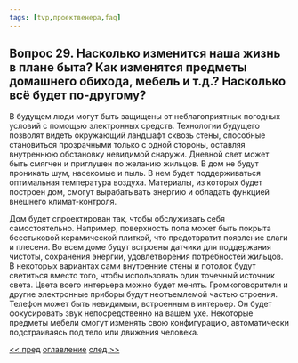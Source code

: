 ```yaml
---
tags: [tvp,проектвенера,faq]
---
```

## Вопрос 29. Насколько изменится наша жизнь в плане быта? Как изменятся предметы домашнего обихода, мебель и т.д.? Насколько всё будет по-другому?

В будущем люди могут быть защищены от неблагоприятных погодных условий с помощью электронных средств. Технологии будущего позволят видеть окружающий ландшафт сквозь стены, способные становиться прозрачными только с одной стороны, оставляя внутреннюю обстановку невидимой снаружи. Дневной свет может быть смягчен и приглушен по желанию жильцов. В дом не будут проникать шум, насекомые и пыль. В нем будет поддерживаться оптимальная температура воздуха. Материалы, из которых будет построен дом, смогут вырабатывать энергию и обладать функцией внешнего климат-контроля.

Дом будет спроектирован так, чтобы обслуживать себя самостоятельно. Например, поверхность пола может быть покрыта бесстыковой керамической плиткой, что предотвратит появление влаги и плесени. Во всем доме будут встроены датчики для поддержания чистоты, сохранения энергии, удовлетворения потребностей жильцов. В некоторых вариантах сами внутренние стены и потолок будут светиться вместо того, чтобы использовать один точечный источник света. Цвета всего интерьера можно будет менять. Громкоговорители и другие электронные приборы будут неотъемлемой частью строения. Телефон может быть невидимым, встроенным в интерьер. Он будет фокусировать звук непосредственно на вашем ухе. Некоторые предметы мебели смогут изменять свою конфигурацию, автоматически подстраиваясь под тело или движения человека.

[<< пред](Вопрос%2028.%20Как%20человек%20будет%20выбирать%20дом.md) [оглавление](FAQ%20%D0%BF%D0%BE%20%D0%BF%D1%80%D0%BE%D0%B5%D0%BA%D1%82%D1%83%20%C2%AB%D0%92%D0%B5%D0%BD%D0%B5%D1%80%D0%B0%C2%BB.md) [след >>](Вопрос%2030.%20Проект%20предлагает%20новое%20социальное%20мировоззрение.%20Какие%20нововведения%20предусматриваются%20в%20архитектуре%20и%20строительстве.md)